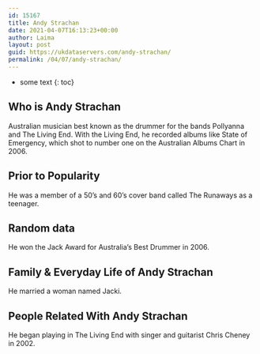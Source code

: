 ```yaml
---
id: 15167
title: Andy Strachan
date: 2021-04-07T16:13:23+00:00
author: Laima
layout: post
guid: https://ukdataservers.com/andy-strachan/
permalink: /04/07/andy-strachan/
---
```


* some text
{: toc}


## Who is Andy Strachan
                  
                  
                  
Australian musician best known as the drummer for the bands Pollyanna and The Living End. With the Living End, he recorded albums like State of Emergency, which shot to number one on the Australian Albums Chart in 2006.
                  
              
            
              
            
                
                
                
## Prior to Popularity
                  
                  
                  
He was a member of a 50&#8217;s and 60&#8217;s cover band called The Runaways as a teenager.
                  
              
            
              
            
                
                
                
## Random data
                  
                  
                  
He won the Jack Award for Australia&#8217;s Best Drummer in 2006.
                  
              
            
              
            
                
                
                
## Family & Everyday Life of Andy Strachan
                  
                  
                  
He married a woman named Jacki.
                  
              
            
              
            
                
                
                
## People Related With Andy Strachan
                  
                  
                  
He began playing in The Living End with singer and guitarist Chris Cheney in 2002.
                  
              
            
              
            
                
              
            
              
              
            
            
              
            
          
          
          